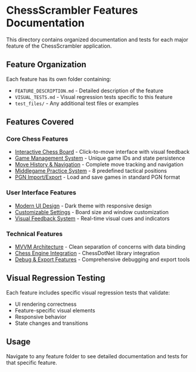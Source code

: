# ChessScrambler Features Documentation

This directory contains organized documentation and tests for each major feature of the ChessScrambler application.

## Feature Organization

Each feature has its own folder containing:
- `FEATURE_DESCRIPTION.md` - Detailed description of the feature
- `VISUAL_TESTS.md` - Visual regression tests specific to this feature
- `test_files/` - Any additional test files or examples

## Features Covered

### Core Chess Features
- [Interactive Chess Board](./01-interactive-chess-board/) - Click-to-move interface with visual feedback
- [Game Management System](./02-game-management-system/) - Unique game IDs and state persistence
- [Move History & Navigation](./03-move-history-navigation/) - Complete move tracking and navigation
- [Middlegame Practice System](./04-middlegame-practice-system/) - 8 predefined tactical positions
- [PGN Import/Export](./05-pgn-import-export/) - Load and save games in standard PGN format

### User Interface Features
- [Modern UI Design](./06-modern-ui-design/) - Dark theme with responsive design
- [Customizable Settings](./07-customizable-settings/) - Board size and window customization
- [Visual Feedback System](./08-visual-feedback-system/) - Real-time visual cues and indicators

### Technical Features
- [MVVM Architecture](./09-mvvm-architecture/) - Clean separation of concerns with data binding
- [Chess Engine Integration](./10-chess-engine-integration/) - ChessDotNet library integration
- [Debug & Export Features](./11-debug-export-features/) - Comprehensive debugging and export tools

## Visual Regression Testing

Each feature includes specific visual regression tests that validate:
- UI rendering correctness
- Feature-specific visual elements
- Responsive behavior
- State changes and transitions

## Usage

Navigate to any feature folder to see detailed documentation and tests for that specific feature.
